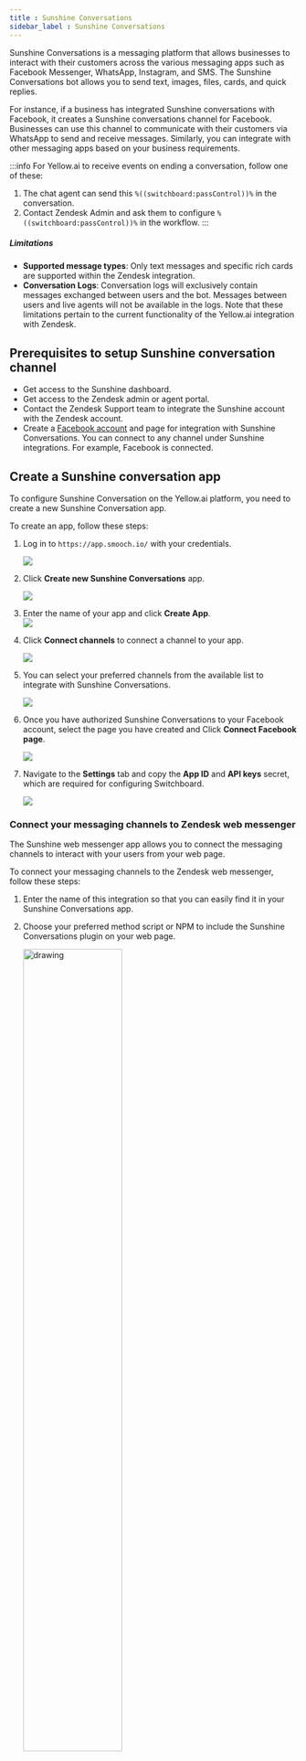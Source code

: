 ```yaml
---
title : Sunshine Conversations
sidebar_label : Sunshine Conversations
---
```


Sunshine Conversations is a messaging platform that allows businesses to interact with their customers across the various messaging apps such as Facebook Messenger, WhatsApp, Instagram, and SMS. The Sunshine Conversations bot allows you to send text, images, files, cards, and quick replies.

For instance, if a business has integrated Sunshine conversations with Facebook, it creates a Sunshine conversations channel for Facebook. Businesses can use this channel to communicate with their customers via WhatsApp to send and receive messages. Similarly, you can integrate with other messaging apps based on your business requirements.

:::info
For Yellow.ai to receive events on ending a conversation, follow one of these:

1. The chat agent can send this ```%((switchboard:passControl))%``` in the conversation.
2. Contact Zendesk Admin and ask them to configure ```%((switchboard:passControl))%``` in the workflow.
:::

##### Limitations

* **Supported message types**: Only text messages and specific rich cards are supported within the Zendesk integration.
* **Conversation Logs**: Conversation logs will exclusively contain messages exchanged between users and the bot. Messages between users and live agents will not be available in the logs.
Note that these limitations pertain to the current functionality of the Yellow.ai integration with Zendesk.

## Prerequisites to setup Sunshine conversation channel

* Get access to the Sunshine dashboard.
* Get access to the Zendesk admin or agent portal.
* Contact the Zendesk Support team to integrate the Sunshine account with the Zendesk account.
* Create a [Facebook account](https://docs.yellow.ai/docs/platform_concepts/channelConfiguration/facebook-messenger#connect-your-facebook-messenger-account) and page for integration with Sunshine Conversations. You can connect to any channel under Sunshine integrations. For example, Facebook is connected.

## Create a Sunshine conversation app

To configure Sunshine Conversation on the Yellow.ai platform, you need to create a new Sunshine Conversation app.

To create an app, follow these steps:

1. Log in to `https://app.smooch.io/` with your credentials.

     ![](https://i.imgur.com/FCwFjXu.png)
	
2. Click **Create new Sunshine Conversations** app.

     ![](https://i.imgur.com/zZXTvcs.png)
	 
3. Enter the name of your app and click **Create App**.	  
    ![](https://i.imgur.com/UQKNYFR.png)
	
4. Click **Connect channels** to connect a channel to your app. 

    ![](https://i.imgur.com/1i6Bg94.png)
	
5. You can select your preferred channels from the available list to integrate with Sunshine Conversations.

      ![](https://i.imgur.com/Q1hrF7D.png)
	  
6. Once you have authorized Sunshine Conversations to your Facebook account, select the page you have created and Click **Connect Facebook page**.

      ![](https://i.imgur.com/ATrRvlc.png)  
	  
7. Navigate to the **Settings** tab and copy the **App ID** and **API keys** secret, which are required for configuring Switchboard.

    ![](https://i.imgur.com/7CX0yMl.png)

### Connect your messaging channels to Zendesk web messenger

The Sunshine web messenger app allows you to connect the messaging channels to interact with your users from your web page.

To connect your messaging channels to the Zendesk web messenger, follow these steps:

1. Enter the name of this integration so that you can easily find it in your Sunshine Conversations app.

2. Choose your preferred method script or NPM to include the Sunshine Conversations plugin on your web page.

   <img src="https://i.imgur.com/zanN1QL.png)" alt="drawing" width="60%"/>

3. Add the Sunshine Conversations plugin to your web page. Add the following code at the end of the `<head>` section on your page:
    
```
<script>
    !function(o,p,s,e,c){
        var i,a,h,u=[],d=[];function t(){var t="You must provide a supported major version.";try{if(!c)throw new Error(t);var e,n="https://cdn.smooch.io/",r="smooch";if((e="string"==typeof this.response?JSON.parse(this.response):this.response).url){var o=p.getElementsByTagName("script")[0],s=p.createElement("script");s.async=!0;var i=c.match(/([0-9]+).?([0-9]+)?.?([0-9]+)?/),a=i&&i[1];if(i&&i[3])s.src=n+r+"."+c+".min.js";else{if(!(4<=a&&e["v"+a]))throw new Error(t);s.src=e["v"+a]}o.parentNode.insertBefore(s,o)}}catch(e){e.message===t&&console.error(e)}}o[s]={init:function(){i=arguments;var t={then:function(e){return d.push({type:"t",next:e}),t},catch:function(e){return d.push({type:"c",next:e}),t}};return t},on:function(){u.push(arguments)},render:function(){a=arguments},destroy:function(){h=arguments}},o.__onWebMessengerHostReady__=function(e){if(delete o.__onWebMessengerHostReady__,o[s]=e,i)for(var t=e.init.apply(e,i),n=0;n<d.length;n++){var r=d[n];t="t"===r.type?t.then(r.next):t.catch(r.next)}a&&e.render.apply(e,a),h&&e.destroy.apply(e,h);for(n=0;n<u.length;n++)e.on.apply(e,u[n])};var n=new XMLHttpRequest;n.addEventListener("load",t),n.open("GET","https://"+e+".webloader.smooch.io/",!0),n.responseType="json",n.send()
    }(window,document,"Smooch","62274004515b2600ef7b3a07","5");
</script>
``` 
    
4. Initialize Sunshine Conversations with your Integration ID. Once Sunshine Conversations has been added to your webpage, you need to initialize the Web Messenger using the below code snippet:
    
```
<script>
Smooch.init({ integrationId: '62274004515b2600ef7b3a07' });
</script>
```    
:::note
* You need to place the above code snippet at the end of the `<body>` section for better performance.
:::  

5. Verify that your integration is successfully working as intended.    
   
## Configure Switchboard on Zendesk admin portal

You need to configure Switchboard to handle the conversation between Zendesk and your bot. The switchboard enables you to programmatically route a user’s conversation through third party systems such as bot frameworks and helpdesk systems. For more information on how to configure Switchboard, click [here](https://docs.smooch.io/rest/#tag/Switchboard-Integrations).

## Connect Sunshine conversation channel to your bot

To connect Sunshine conversations to your bot on the platform, follow these steps:

1. On the left navigation bar, click **Extensions** > **Chat widget**.

   ![](https://imgur.com/ww7i94O.png)

2. Navigate to **Widget panel**, under *Bot avatar*, click **Add** icon and set the logo for the bot.

   <img src="https://imgur.com/Ut1zHjM.png" alt="drawing" width="60%"/>

:::note
* To ensure a seamless integration with Zendesk Sunshine, it is mandatory to update the bot icon.
* It is recommended to upload images with a size of 150 x 150 pixels. 
:::  

4. Go to **Channels** > **Additional** > **Sunshine Conversations**.

   ![](https://imgur.com/orI1sB6.png)

5. Click **Connect to Sunshine Conversation**.

   ![](https://i.imgur.com/f5xixtY.png)

6. Enter your Zendesk subdomain ID that you received while creating a Zendesk account and click **Sign in**.

    <img src="https://i.imgur.com/x4Yidtp.png)" alt="drawing" width="60%"/>
	
7. Click **Allow** to access your Zendesk account.

     <img src="https://i.imgur.com/RkJ5lRh.png)" alt="drawing" width="60%"/>

8. Your Sunshine Conversations channel will be successfully connected. You need to follow the below highlighted instructions to connect Yellow.ai on Zendesk Admin Centre.

     <img src="https://i.imgur.com/SMllyqd.png)" alt="drawing" width="60%"/>
	 
9. Navigate to the **Overview** page, under the **Active channels** section, you can see that the Sunshine Conversations channel is successfully connected to your bot.

    ![](https://imgur.com/0bos19f.png)	 
	 
### Connect Yellow.ai on Zendesk Admin Centre

To connect Yellow.ai on Zendesk Admin Centre, follow these steps:

1. After connecting your bot to Sunshine Conversations, navigate to the Zendesk dashboard and click **Settings**.

     ![](https://i.imgur.com/NBk1aK4.png)
	 
2. Click **Go to Admin Center**.

    ![](https://i.imgur.com/PchQLDV.png) 
	
3. Select **Channels > Bots > Manage bots**.

    ![](https://i.imgur.com/jGEbMmB.png)
	
4. Under *Marketplace bots*, the Yellow bot will be displayed, click **Connect**.

     ![](https://i.imgur.com/dKxcwlU.png)

## Test your bot on Sunshine conversation

After connecting your bot to the Sunshine conversation, you can test your bot. 
     
#### Prerequisite

* Ensure that you have created the bot with intents and configured the flows with the same intent. For more information, click [here](https://docs.yellow.ai/docs/platform_concepts/Getting%20Started/create-a-bot). 


To test your bot on the Sunshine conversations, follow these steps:

1. Go to the Facebook page that you have created and trigger the flow that you have created to test the bot. 

     ![](https://i.imgur.com/qTi9442.png)

2. If a flow is configured for agent reply using the [raise ticket](https://docs.yellow.ai/docs/platform_concepts/studio/build/nodes/action-nodes#17-raise-ticket) node to create a conversation with a Zendesk agent, then the agent will accept the invite. Once a conversation is initiated, the user can talk to the agent from the Zendesk workspace. When the conversation between the agent and user ends, the bot takes the conversation forward with the user.

      ![](https://i.imgur.com/Akqa8K7.png)
	  
3. The agent will respond to your queries.

     ![](https://i.imgur.com/3yKepAp.png)   


## Enable Yellow's widget on Sunshine

The Sunshine supports Yellow's widget to enable users to interact with the bot and seamlessly connect with a live agent.

**Key features:**

* **Automated response**: The Yellow widget supports automated responses to user queries.
* **Live agent support**: Users can engage with live agents via Zendesk if the bot cannot address their queries.

### Connect bot users to live agents on Zendesk

To connect to a live agnet on Zendesk, follow these steps:

1. Go to Studio and [build a flow](https://docs.yellow.ai/docs/platform_concepts/studio/build/Flows/journeys) based on how you want the bot to take the user through the process.

2. Configure a flow using the [raise ticket](https://docs.yellow.ai/docs/platform_concepts/studio/build/nodes/action-nodes#17-raise-ticket) node to connect with a Zendesk agent.

    ![](https://imgur.com/oURnE8E.png)
    
3. Trigger the flow to initiate conversation with a live agent.

     <img src="https://i.imgur.com/gj5AHt8.png" alt="drawing" width="40%"/>

4. A ticket will be raised on Zendesk, and an agent will **Accept** the invite to start conversation.

   ![](https://i.imgur.com/Akqa8K7.png)
	  
5. The agent will respond to your queries on Zendesk.

     ![](https://i.imgur.com/3yKepAp.png) 

* When the conversation between the agent and user ends, the bot takes the conversation forward with the user.     


## FAQs

<details>
<summary>Is it possible to create forms on the Sunshine conversation widget for email address and name?</summary>
<div>
 <br/>
 <div>You will first need to reach out to the <a href="mailto:support@yellow.ai">Integrations</a> team and enable form creation on the Sunshine Conversation widget. Then, use the Sunshine Conversations post-message API to create forms
</div>
  </div>
</details>

<details>
<summary>Can we use channel filter to add flows for WhatsApp and other channels connected on Sunshine Conversation channel from the builder?</summary>
<div>
 <br/>
 <div>No, you cannot use the channel filter in this scenario, as the Sunshine Conversation itself serves as the channel for communication.
</div>
  </div>
</details>

<details>
<summary>Will the bot respond to the user on WhatsApp connected to the Sunshine Conversation channel?</summary>
<div>
 <br/>
 <div>
Yes, you can respond to messages using Sunshine-supported message types for the messages received on any of the channels supported on the Sunshine platform. However, when messages are received on the Sunshine Conversation platform, there is no specific information available about the end user's channel. Note that you cannot track in which channel the messages will be delivered.
</div>
  </div>
</details>


